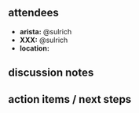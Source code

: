 ## attendees

* **arista:**  @sulrich
* **XXX:**  @sulrich
* **location:** 

## discussion notes


## action items / next steps


